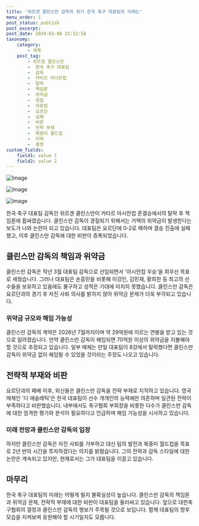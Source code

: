 ```yaml
---
title: '위르겐 클린스만 감독의 위기 한국 축구 대표팀의 미래는'
menu_order: 1
post_status: publish
post_excerpt: 
post_date: 2024-02-08 21:32:58
taxonomy:
    category:
        - 세계
    post_tag:
        - 위르겐 클린스만
        -  한국 축구 대표팀
        -  감독
        -  카타르 아시안컵
        -  탈락
        -  책임론
        -  위약금
        -  경질
        -  대표팀
        -  요르단
        -  실패
        -  비판
        -  전략 부재
        -  북중미 월드컵
        -  미래
        -  결정
custom_fields:
    field1: value 1
    field2: value 2
---
```


![Image](https://imgnews.pstatic.net/image/081/2024/02/08/0003429495_001_20240208180601174.jpg?type=w647)

![Image](https://imgnews.pstatic.net/image/081/2024/02/08/0003429495_002_20240208180601216.jpg?type=w647)

![Image](https://imgnews.pstatic.net/image/081/2024/02/08/0003429495_003_20240208180601266.jpg?type=w647)

한국 축구 대표팀 감독인 위르겐 클린스만이 카타르 아시안컵 준결승에서의 탈락 후 책임론에 휩싸였습니다. 클린스만 감독이 경질되기 위해서는 거액의 위약금이 발생한다는 보도가 나와 논란이 되고 있습니다. 대표팀은 요르단에 0-2로 패하며 결승 진출에 실패했고, 이후 클린스만 감독에 대한 비판이 증폭되었습니다.
## 클린스만 감독의 책임과 위약금
클린스만 감독은 작년 3월 대표팀 감독으로 선임되면서 '아시안컵 우승'을 최우선 목표로 세웠습니다. 그러나 대표팀은 손흥민을 비롯해 이강인, 김민재, 황희찬 등 최고의 선수들을 보유하고 있음에도 불구하고 성적은 기대에 미치지 못했습니다. 클린스만 감독은 요르단과의 경기 후 자진 사퇴 의사를 밝히지 않아 위약금 문제가 더욱 부각되고 있습니다.
### 위약금 규모와 해임 가능성
클린스만 감독의 계약은 2026년 7월까지이며 약 29억원에 이르는 연봉을 받고 있는 것으로 알려졌습니다. 만약 클린스만 감독이 해임되면 70억원 이상의 위약금을 지불해야 할 것으로 추정되고 있습니다. 일부 매체는 만일 대표팀이 8강에서 탈락했다면 클린스만 감독이 위약금 없이 해임될 수 있었을 것이라는 주장도 나오고 있습니다.
## 전략적 부재와 비판
요르단과의 패배 이후, 외신들은 클린스만 감독을 전략 부재로 지적하고 있습니다. 영국 매체인 '디 애슬레틱'은 한국 대표팀이 선수 개개인의 능력에만 의존하며 일관된 전략이 부족하다고 비판했습니다. 내부에서도 축구협회 부회장을 비롯한 다수가 클린스만 감독에 대한 엄격한 평가와 분석이 필요하다고 언급하며 해임 가능성을 시사하고 있습니다.
### 미래 전망과 클린스만 감독의 입장
하지만 클린스만 감독은 자진 사퇴를 거부하고 대신 팀의 발전과 북중미 월드컵을 목표로 2년 반의 시간을 투자하겠다는 의지를 밝혔습니다. 그의 전략과 감독 스타일에 대한 논란은 계속되고 있지만, 현재로서는 그가 대표팀을 이끌고 있습니다.
## 마무리
한국 축구 대표팀의 미래는 어떻게 될지 불확실성이 높습니다. 클린스만 감독의 책임론과 위약금 문제, 전략적 부재에 대한 비판이 대표팀을 둘러싸고 있습니다. 앞으로 대한축구협회의 결정과 클린스만 감독의 행보가 주목될 것으로 보입니다. 함께 대표팀의 향후 모습을 지켜보며 응원해야 할 시기일지도 모릅니다.
